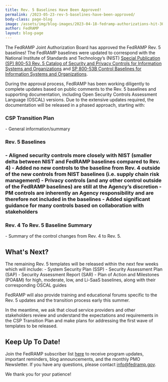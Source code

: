 ```yaml
---
title: Rev. 5 Baselines Have Been Approved!
permalink: /2023-05-23-rev-5-baselines-have-been-approved/
body-class: page-blog
image: /assets/img/blog-images/2023-04-18-fedramp-authorizations-hit-300.png
author: FedRAMP
layout: blog-page
---
```

The FedRAMP Joint Authorization Board has approved the FedRAMP Rev. 5 baselines! The FedRAMP baselines were updated to correspond with the National Institute of Standards and Technology’s (NIST) <a href="https://csrc.nist.gov/publications/detail/sp/800-53/rev-5/final" target="_blank" rel="noopener noreferrer">Special Publication (SP) 800-53 Rev. 5 Catalog of Security and Privacy Controls for Information Systems and Organizations</a> and <a href="https://csrc.nist.gov/publications/detail/sp/800-53b/final" target="_blank" rel="noopener noreferrer">SP 800-53B Control Baselines for Information Systems and Organizations</a>. 

During the approval process, FedRAMP has been working diligently to complete updates based on public comments to the Rev. 5 baselines and supporting documentation, including Open Security Controls Assessment Language (OSCAL) versions. Due to the extensive updates required, the documentation will be released in a phased approach, starting with:

<h3>CSP Transition Plan</h3> 
- General information/summary 

<h3>Rev. 5 Baselines<h3>
- Aligned security controls more closely with NIST (smaller delta between NIST and FedRAMP baselines compared to Rev. 4)
- Added no new controls to the baseline from Rev. 4 outside of the new controls from NIST baselines (i.e. supply chain risk management)
- Privacy controls (and any other control outside of the FedRAMP baselines) are still at the Agency’s discretion
- PM controls are inherently an Agency responsibility and are therefore not included in the baselines
-  Added significant guidance for many controls based on collaboration with stakeholders

<h3>Rev. 4 To Rev. 5 Baseline Summary</h3>
- Summary of the control changes from Rev. 4 to Rev. 5.

<h2>What's Next?</h2> 
The remaining Rev. 5 templates will be released within the next few weeks which will include: 
- System Security Plan (SSP)
- Security Assessment Plan (SAP)
- Security Assessment Report (SAR)
- Plan of Action and Milestones (POA&M) for high, moderate, low, and Li-SaaS baselines, along with their corresponding OSCAL guides 

FedRAMP will also provide training and educational forums specific to the Rev. 5 updates and the transition process early this summer. 

In the meantime, we ask that cloud service providers and other stakeholders review and understand the expectations and requirements in the CSP Transition Plan and make plans for addressing the first wave of templates to be released.

<h2>Keep Up To Date!</h2>
Join the FedRAMP subscriber list <a href="https://public.govdelivery.com/accounts/USGSA/subscriber/new" target="_blank" rel="noopener noreferrer">here</a> to receive program updates, important reminders, blog announcements, and the monthly PMO Newsletter. If you have any questions, please contact <a href="mailto:info@fedramp.gov" target="_blank" rel="noopener noreferrer">info@fedramp.gov</a>.

We thank you for your patience!
